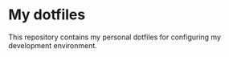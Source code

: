 # My dotfiles

This repository contains my personal dotfiles for configuring my development environment.
